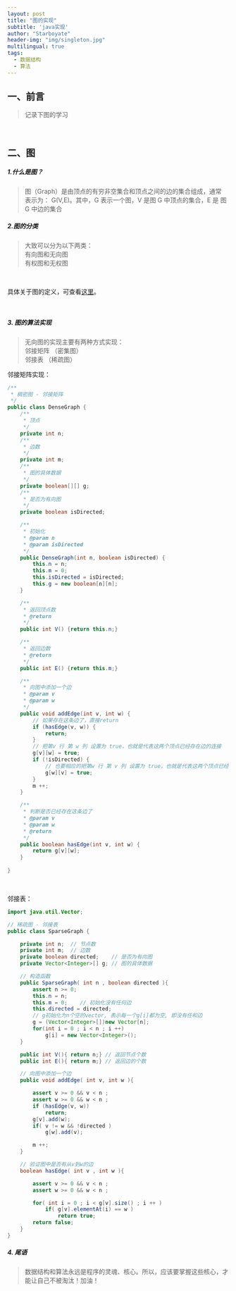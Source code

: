 ```yaml
---
layout: post
title: "图的实现"
subtitle: 'java实现'
author: "Starboyate"
header-img: "img/singleton.jpg"
multilingual: true
tags:
  - 数据结构
  - 算法
---
```


## 一、前言

> 记录下图的学习

<br/>

## 二、图
##### 1.什么是图？
> 图（Graph）是由顶点的有穷非空集合和顶点之间的边的集合组成，通常
  表示为： G(V,E)。其中，G 表示一个图，V 是图 G 中顶点的集合，E 是
  图 G 中边的集合
 
##### 2.图的分类
> 大致可以分为以下两类：
    <br/>
    有向图和无向图
    <br/>
    有权图和无权图
    
<br/>

具体关于图的定义，可查看[这里](https://zh.wikipedia.org/wiki/%E5%9B%BE_(%E6%95%B0%E5%AD%A6)#%E6%9C%AF%E8%AF%AD)。

<br/>

##### 3. 图的算法实现
> 无向图的实现主要有两种方式实现：
    <br/>
    邻接矩阵 （密集图）
    <br/>
    邻接表 （稀疏图）
    
邻接矩阵实现：
```java
/**
 * 稠密图 - 邻接矩阵
 */
public class DenseGraph {
	/**
	 * 顶点
	 */
	private int n;
	/**
	 * 边数
	 */
	private int m;
	/**
	 * 图的具体数据
	 */
	private boolean[][] g;
	/**
	 * 是否为有向图
	 */
	private boolean isDirected;

	/**
	 * 初始化
	 * @param n
	 * @param isDirected
	 */
	public DenseGraph(int n, boolean isDirected) {
		this.n = n;
		this.m = 0;
		this.isDirected = isDirected;
		this.g = new boolean[n][n];
	}

	/**
	 * 返回顶点数
	 * @return
	 */
	public int V() {return this.n;}

	/**
	 * 返回边数
	 * @return
	 */
	public int E() {return this.m;}

	/**
	 * 向图中添加一个边
	 * @param v
	 * @param w
	 */
	public void addEdge(int v, int w) {
		// 如果存在这条边了，直接return
		if (hasEdge(v, w)) {
			return;
		}
		// 把第v 行 第 w 列 设置为 true，也就是代表这两个顶点已经存在边的连接
		g[v][w] = true;
		if (!isDirected) {
			// 也要相应的把第w 行 第 v 列 设置为 true，也就是代表这两个顶点已经存在边的连接
			g[w][v] = true;
		}
		m ++;
	}

	/**
	 * 判断是否已经存在这条边了
	 * @param v
	 * @param w
	 * @return
	 */
	public boolean hasEdge(int v, int w) {
		return g[v][w];
	}
		
}
```

<br/>

邻接表：
```java
import java.util.Vector;

// 稀疏图 - 邻接表
public class SparseGraph {

    private int n;  // 节点数
    private int m;  // 边数
    private boolean directed;    // 是否为有向图
    private Vector<Integer>[] g; // 图的具体数据

    // 构造函数
    public SparseGraph( int n , boolean directed ){
        assert n >= 0;
        this.n = n;
        this.m = 0;    // 初始化没有任何边
        this.directed = directed;
        // g初始化为n个空的vector, 表示每一个g[i]都为空, 即没有任和边
        g = (Vector<Integer>[])new Vector[n];
        for(int i = 0 ; i < n ; i ++)
            g[i] = new Vector<Integer>();
    }

    public int V(){ return n;} // 返回节点个数
    public int E(){ return m;} // 返回边的个数

    // 向图中添加一个边
    public void addEdge( int v, int w ){

        assert v >= 0 && v < n ;
        assert w >= 0 && w < n ;
        if (hasEdge(v, w))
        	return;
        g[v].add(w);
        if( v != w && !directed )
            g[w].add(v);

        m ++;
    }

    // 验证图中是否有从v到w的边
    boolean hasEdge( int v , int w ){

        assert v >= 0 && v < n ;
        assert w >= 0 && w < n ;

        for( int i = 0 ; i < g[v].size() ; i ++ )
            if( g[v].elementAt(i) == w )
                return true;
        return false;
    }
}
```

##### 4. 尾语
> 数据结构和算法永远是程序的灵魂、核心。所以，应该要掌握这些核心，才能让自己不被淘汰！加油！